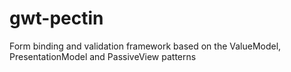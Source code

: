 gwt-pectin
==========

Form binding and validation framework based on the ValueModel, PresentationModel and PassiveView patterns